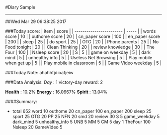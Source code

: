 #Diary Sample

-------------------------------
##Wed Mar 29 09:38:25 2017

###Today score:
| item                     | score |
| ------------------------ | ----- |
| words score              | 10    |
| outhome score            | 20    |
| cn_paper score           | 100   |
| en_paper score           | 200   |
| sleep                    | 25    |
| do sport                 | 25    |
| OTG                      | 20    |
| Phone parents            | 25    |
| No Food tonight          | 20    |
| Clean Thinking           | 20    |
| review knowledge         | 30    |
| The Four                 | 100   |
| Nsleep score             | 20    |
| S                        | 5     |
| game on weekday          | 5     |
| dark mind                | 5     |
| unhealthy info           | 5     |
| Useless Net Browsing     | 5     |
| Play mobile when get up  | 5     |
| Play mobile in classroom | 5     |
| Game Video weekday       | 5     |

###Today Note:
ahahhfjdioafjeiw

###Data Analysis:
 *Day* : 1
 victory-day reward: 2

**Health** : 10.2%
**Energy** : 16.0667%
**Spirit** : 13.04%

####Summary:
* total 652 word 10 outhome 20 cn_paper 100 en_paper 200 sleep 25 sport 25 OTG 20 PP 25 NFN 20 smd 20 review 30 S 5 game_weekday 5 dark_mind 5 unhealthy_info 5 UNB 5 MM 5 CM 5 day 1 TheFour 100 Nsleep 20 GameVideo 5

